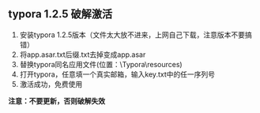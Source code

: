 ## typora 1.2.5 破解激活

1. 安装typora 1.2.5版本（文件太大放不进来，上网自己下载，注意版本不要搞错）
2. 将app.asar.txt后缀.txt去掉变成app.asar
3. 替换typora同名应用文件(位置：\Typora\resources)
4. 打开typora，任意填一个真实邮箱，输入key.txt中的任一序列号
5. 激活成功，免费使用

**注意：不要更新，否则破解失效**
